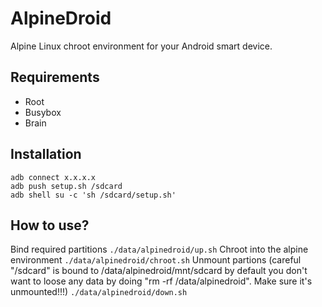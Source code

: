 # AlpineDroid

Alpine Linux chroot environment for your Android smart device.

## Requirements
- Root
- Busybox
- Brain

## Installation
```
adb connect x.x.x.x
adb push setup.sh /sdcard
adb shell su -c 'sh /sdcard/setup.sh'
```

## How to use?
Bind required partitions
`./data/alpinedroid/up.sh`
Chroot into the alpine environment
`./data/alpinedroid/chroot.sh`
Unmount partions (careful "/sdcard" is bound to /data/alpinedroid/mnt/sdcard by default you don't want to loose any data by doing "rm -rf /data/alpinedroid". Make sure it's unmounted!!!)
`./data/alpinedroid/down.sh`
